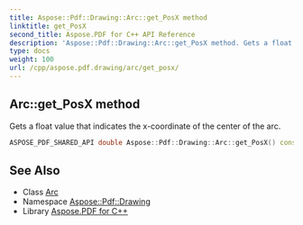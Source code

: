 ```yaml
---
title: Aspose::Pdf::Drawing::Arc::get_PosX method
linktitle: get_PosX
second_title: Aspose.PDF for C++ API Reference
description: 'Aspose::Pdf::Drawing::Arc::get_PosX method. Gets a float value that indicates the x-coordinate of the center of the arc in C++.'
type: docs
weight: 100
url: /cpp/aspose.pdf.drawing/arc/get_posx/
---
```

## Arc::get_PosX method


Gets a float value that indicates the x-coordinate of the center of the arc.

```cpp
ASPOSE_PDF_SHARED_API double Aspose::Pdf::Drawing::Arc::get_PosX() const
```

## See Also

* Class [Arc](../)
* Namespace [Aspose::Pdf::Drawing](../../)
* Library [Aspose.PDF for C++](../../../)
